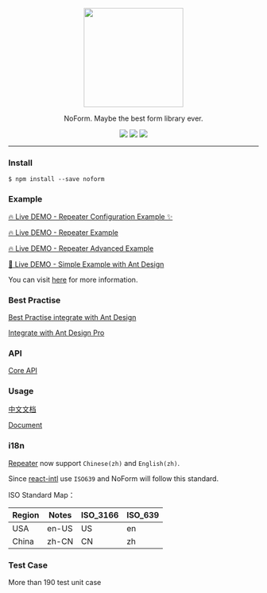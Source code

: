 <p align="center"><img width="200" src="https://img.alicdn.com/tfs/TB1BaF2ueuSBuNjy1XcXXcYjFXa-275-191.svg"></p>

<p align="center">NoForm. Maybe the best form library ever.</p>

<p align="center">
  <a href="https://github.com/alibaba/ice/blob/master/LICENSE"><img src="https://img.shields.io/badge/license-MIT-brightgreen.svg"></a>
  <img src="https://api.travis-ci.org/alibaba/noform.svg?branch=master">
  <a href="https://codeclimate.com/github/alibaba/noform/test_coverage"><img src="https://api.codeclimate.com/v1/badges/5d238ef911e7a20269a4/test_coverage" /></a>
</p>

---

### Install

```shell
$ npm install --save noform
```

### Example

[🔥  Live DEMO - Repeater Configuration Example ✨](https://alibaba.github.io/noform/examples/build/#/repeaterConfig)

[🔥  Live DEMO - Repeater Example](https://alibaba.github.io/noform/examples/build/#/repeater)

[🔥  Live DEMO - Repeater Advanced Example](https://alibaba.github.io/noform/examples/build/#/RepeaterAdvanced)

[🌈  Live DEMO - Simple Example with Ant Design](https://alibaba.github.io/noform/examples/build)

You can visit [here](https://github.com/quirkyshop/noform-examples) for more information.

### Best Practise

[Best Practise integrate with Ant Design](https://alibaba.github.io/noform/#/docs?md=easy/best-practise-antd)

[Integrate with Ant Design Pro](https://alibaba.github.io/noform/#/docs?md=easy/advanced/antd-pro-demand)


### API

[Core API](https://alibaba.github.io/noform/#/api?md=all)

### Usage

[中文文档](https://alibaba.github.io/noform/#/zh-CN/)

[Document](https://alibaba.github.io/noform/#/en-US/)

### i18n

[Repeater](https://alibaba.github.io/noform/examples/build/#/repeaterConfig) now support `Chinese(zh)` and `English(zh)`.

Since [react-intl](https://github.com/yahoo/react-intl) use `ISO639` and NoForm will follow this standard.

ISO Standard Map：

| Region       | Notes   | ISO_3166 | ISO_639 |
| ------------ | ------- | -------- | ------- |
| USA          | en-US   | US       | en      |
| China        | zh-CN   | CN       | zh      |

### Test Case

More than 190 test unit case
